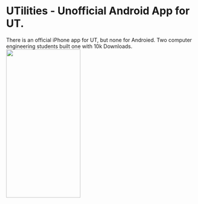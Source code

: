 # UTilities - Unofficial Android App for UT.  
There is an official iPhone app for UT, but none for Androied.  Two computer engineering students built one with 10k Downloads.
<a href="url"><img src="https://github.com/causm/causm_projects/blob/master/app_intergration_ideas/UTilities/images/UTilities_splashpage.png" width="200" height="400" /></a>
